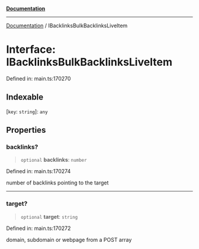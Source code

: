 [**Documentation**](../README.md)

***

[Documentation](../README.md) / IBacklinksBulkBacklinksLiveItem

# Interface: IBacklinksBulkBacklinksLiveItem

Defined in: main.ts:170270

## Indexable

\[`key`: `string`\]: `any`

## Properties

### backlinks?

> `optional` **backlinks**: `number`

Defined in: main.ts:170274

number of backlinks pointing to the target

***

### target?

> `optional` **target**: `string`

Defined in: main.ts:170272

domain, subdomain or webpage from a POST array
